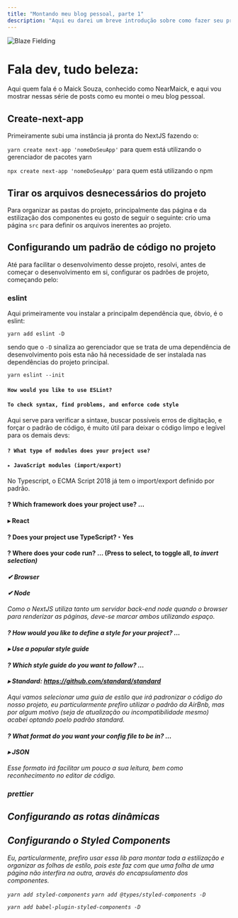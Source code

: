 ```yaml
---
title: "Montando meu blog pessoal, parte 1"
description: "Aqui eu darei um breve introdução sobre como fazer seu próprio blog."
---
```


![Blaze Fielding](https://cdn.discordapp.com/attachments/350422457511051296/706633032370487357/869147ed3ed271ce8419d25d960ffc36.png)


# Fala dev, tudo beleza:

Aqui quem fala é o Maick Souza, conhecido como NearMaick, e aqui vou mostrar nessas série de posts como eu montei o meu blog pessoal.

## Create-next-app

Primeiramente subi uma instância já pronta do NextJS fazendo o:

`yarn create next-app 'nomeDoSeuApp'` para quem está utilizando o gerenciador de pacotes yarn

`npx create next-app 'nomeDoSeuApp'` para quem está utilizando o npm

## Tirar os arquivos desnecessários do projeto

Para organizar as pastas do projeto, principalmente das página e da estilização dos componentes eu gosto de seguir o seguinte: crio uma página `src` para definir os arquivos inerentes ao projeto.

## Configurando um padrão de código no projeto

Até para facilitar o desenvolvimento desse projeto, resolvi, antes de começar o desenvolvimento em si, configurar os padrões de projeto, começando pelo:

### eslint

Aqui primeiramente vou instalar a principalm dependência que, óbvio, é o eslint:

`yarn add eslint -D`

sendo que o `-D` sinaliza ao gerenciador que se trata de uma dependência de desenvolvimento pois esta não há necessidade de ser instalada nas dependências do projeto principal.

`yarn eslint --init`

#### `How would you like to use ESLint?`
#### `To check syntax, find problems, and enforce code style`

Aqui serve para verificar a sintaxe, buscar possíveis erros de digitação, e forçar o padrão de código, é muito útil para deixar o código limpo e legível para os demais devs:

#### `? What type of modules does your project use?`
#### `▸ JavaScript modules (import/export)`

No Typescript, o ECMA Script 2018 já tem o import/export definido por padrão.

#### ? Which framework does your project use? …
#### ▸ React

#### ? Does your project use TypeScript? ‣ Yes


#### ? Where does your code run? …  (Press <space> to select, <a> to toggle all, <i> to invert selection)
#### ✔ Browser
#### ✔ Node

Como o NextJS utiliza tanto um servidor back-end node quando o browser para renderizar as páginas, deve-se marcar ambos utilizando espaço.

#### ? How would you like to define a style for your project? …
#### ▸ Use a popular style guide

#### ? Which style guide do you want to follow? …
#### ▸ Standard: https://github.com/standard/standard

Aqui vamos selecionar uma guia de estilo que irá padronizar o código do nosso projeto, eu particularmente prefiro utilizar o padrão da AirBnb, mas por algum motivo (seja de atualização ou incompatibilidade mesmo) acabei optando poelo padrão standard.

#### ? What format do you want your config file to be in? …
#### ▸ JSON

Esse formato irá facilitar um pouco a sua leitura, bem como reconhecimento no editor de código.



### prettier

## Configurando as rotas dinâmicas

## Configurando o Styled Components

Eu, particularmente, prefiro usar essa lib para montar toda a estilização e organizar as folhas de estilo, pois este faz com que uma folha de uma página não interfira na outra, aravés do encapsulamento dos componentes.

`yarn add styled-components`
`yarn add @types/styled-components -D`

`yarn add babel-plugin-styled-components -D`
